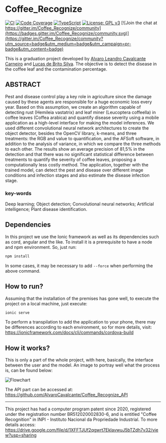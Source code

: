# Coffee_Recognize
[![CI](https://github.com/Lucs1590/Coffee_Recognize/actions/workflows/main.yml/badge.svg?branch=master)](https://github.com/Lucs1590/Coffee_Recognize/actions/workflows/main.yml)
[![Code Coverage](https://github.com/Lucs1590/Coffee_Recognize/actions/workflows/coverage.yml/badge.svg)](https://github.com/Lucs1590/Coffee_Recognize/actions/workflows/coverage.yml)
[![TypeScript](https://badges.frapsoft.com/typescript/code/typescript.png?v=101)](https://github.com/ellerbrock/typescript-badges/)
[![License: GPL v3](https://img.shields.io/badge/License-GPLv3-blue.svg)](https://www.gnu.org/licenses/gpl-3.0)
[![Join the chat at https://gitter.im/Coffee_Recognize/community](https://badges.gitter.im/Coffee_Recognize/community.svg)](https://gitter.im/Coffee_Recognize/community?utm_source=badge&utm_medium=badge&utm_campaign=pr-badge&utm_content=badge)

This is a graduation project developed by [Alvaro Leandro Cavalcante Carneiro](https://github.com/AlvaroCavalcante) and [Lucas de Brito Silva](https://github.com/Lucs1590). The objective is to detect the disease in the coffee leaf and the contamination percentage.

## ABSTRACT
Pest and disease control play a key role in agriculture since the damage caused by these agents are responsible for a huge economic loss every year. Based on this assumption, we create an algorithm capable of detecting rust (Hemileia vastatrix) and leaf miner (Leucoptera coffeella) in coffee leaves (Coffea arabica) and quantify disease severity using a mobile application as a high-level interface for making the model inferences. We used different convolutional neural network architectures to create the object detector, besides the OpenCV library, k-means, and three treatments: the RGB and value to quantification, and the AFSoft software, in addition to the analysis of variance, in which we compare the three methods to each other. The results show an average precision of 81,5% in the detection and that there was no significant statistical difference between treatments to quantify the severity of coffee leaves, proposing a computationally less costly method. The application, together with the trained model, can detect the pest and disease over different image conditions and infection stages and also estimate the disease infection stage.

### key-words
Deep learning; Object detection; Convolutional neural networks; Artificial intelligence; Plant disease identification.

## Dependencies
In this project we use the Ionic framework as well as its dependencies such as cord, angular and the like. To install it is a prerequisite to have a node and npm environment.
So, just run:
```bash
npm install
```
In some cases, it may be necessary to add ```--force``` when performing the above command.
## How to run?
Assuming that the installation of the premises has gone well, to execute the project on a local machine, just execute:
```bash
ionic serve
```
To perform a transpilation to add the application to your phone, there may be differences according to each environment, so for more details, visit: https://ionicframework.com/docs/cli/commands/cordova-build

## How it works?
This is only a part of the whole project, with here, basically, the interface between the user and the model. An image to portray well what the process is, can be found below:

![Flowchart]()

The API part can be accessed at: https://github.com/AlvaroCavalcante/Coffee_Recognize_API


---
This project has had a computer program patent since 2020, registered under the registration number BR512020002830-6, and is entitled "Coffee Recognition" in INPI - Instituto Nacional da Propriedade Industrial. To more details access: https://drive.google.com/file/d/1XFFTJUf2qgwrt7EklavwuJ5bTZdh7v32/view?usp=sharing